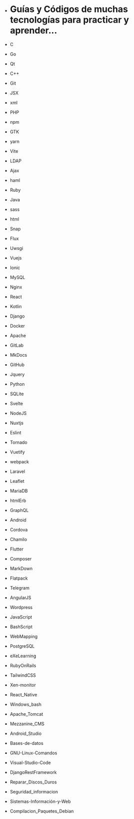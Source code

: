 - # Guías y Códigos de muchas tecnologías para practicar y aprender...

- C
- Go
- Qt
- C++
- Git
- JSX
- xml
- PHP
- npm
- GTK
- yarn
- Vite
- LDAP
- Ajax
- haml
- Ruby
- Java
- sass
- html
- Snap
- Flux
- Uwsgi
- Vuejs
- Ionic
- MySQL
- Nginx
- React
- Kotlin
- Django
- Docker
- Apache
- GitLab
- MkDocs
- GitHub
- Jquery
- Python
- SQLite
- Svelte
- NodeJS
- Nuxtjs
- Eslint
- Tornado
- Vuetify
- webpack
- Laravel
- Leaflet
- MariaDB
- htmlErb
- GraphQL
- Android
- Cordova
- Chamilo
- Flutter
- Composer
- MarkDown
- Flatpack
- Telegram
- AngularJS
- Wordpress
- JavaScript
- BashScript
- WebMapping
- PostgreSQL
- eXeLearning
- RubyOnRails
- TailwindCSS
- Xen-monitor
- React_Native
- Windows_bash
- Apache_Tomcat
- Mezzanine_CMS
- Android_Studio
- Bases-de-datos
- GNU-Linux-Comandos
- Visual-Studio-Code
- DjangoRestFramework
- Reparar_Discos_Duros
- Seguridad_informacion
- Sistemas-Información-y-Web
- Compilacion_Paquetes_Debian
